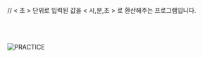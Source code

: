 // < 초 > 단위로 입력된 값을 < 시,분,초 > 로 환산해주는 프로그램입니다.

</br></br></br>
![PRACTICE](https://user-images.githubusercontent.com/61842827/176927748-756bbb89-cd2e-46c6-88e1-79d991e41f87.PNG)

